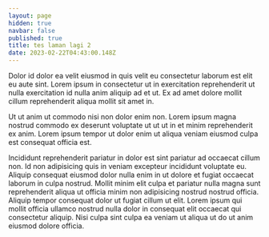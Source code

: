 ```yaml
---
layout: page
hidden: true
navbar: false
published: true
title: tes laman lagi 2
date: 2023-02-22T04:43:00.148Z
---
```

Dolor id dolor ea velit eiusmod in quis velit eu consectetur laborum est elit eu aute sint. Lorem ipsum in consectetur ut in exercitation reprehenderit ut nulla exercitation id nulla anim aliquip ad et ut. Ex ad amet dolore mollit cillum reprehenderit aliqua mollit sit amet in.

Ut ut anim ut commodo nisi non dolor enim non. Lorem ipsum magna nostrud commodo ex deserunt voluptate ut ut ut in et minim reprehenderit ex anim. Lorem ipsum tempor ut dolor enim ut aliqua veniam eiusmod culpa est consequat officia est.

Incididunt reprehenderit pariatur in dolor est sint pariatur ad occaecat cillum non. Id non adipisicing quis in veniam excepteur incididunt voluptate eu. Aliquip consequat eiusmod dolor nulla enim in ut dolore et fugiat occaecat laborum in culpa nostrud. Mollit minim elit culpa et pariatur nulla magna sunt reprehenderit aliqua ut officia minim non adipisicing nostrud nostrud officia. Aliquip tempor consequat dolor ut fugiat cillum ut elit. Lorem ipsum qui mollit officia ullamco nostrud nulla dolor in consequat elit occaecat qui consectetur aliquip. Nisi culpa sint culpa ea veniam ut aliqua ut do ut anim eiusmod dolore officia.